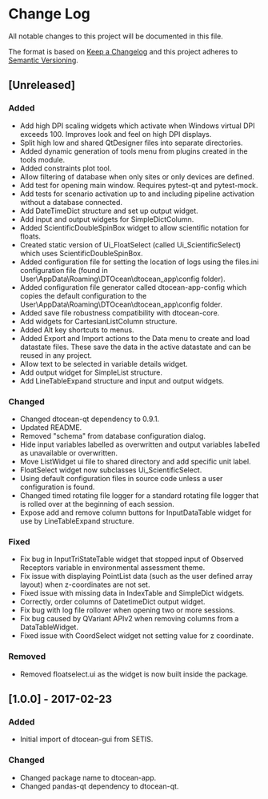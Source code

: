 # Change Log

All notable changes to this project will be documented in this file.

The format is based on [Keep a Changelog](http://keepachangelog.com/)
and this project adheres to [Semantic Versioning](http://semver.org/).

## [Unreleased]

### Added

- Add high DPI scaling widgets which activate when Windows virtual DPI exceeds
  100. Improves look and feel on high DPI displays.
- Split high low and shared QtDesigner files into separate directories.
- Added dynamic generation of tools menu from plugins created in the tools
  module.
- Added constraints plot tool.
- Allow filtering of database when only sites or only devices are defined.
- Add test for opening main window. Requires pytest-qt and pytest-mock.
- Add tests for scenario activation up to and including pipeline activation
  without a database connected.
- Add DateTimeDict structure and set up output widget.
- Add input and output widgets for SimpleDictColumn.
- Added ScientificDoubleSpinBox widget to allow scientific notation for floats.
- Created static version of Ui_FloatSelect (called Ui_ScientificSelect) which
  uses ScientificDoubleSpinBox.
- Added configuration file for setting the location of logs using the files.ini
  configuration file (found in User\AppData\Roaming\DTOcean\dtocean_app\config
  folder).
- Added configuration file generator called dtocean-app-config which copies
  the default configuration to the
  User\AppData\Roaming\DTOcean\dtocean_app\config folder.
- Added save file robustness compatibility with dtocean-core.
- Add widgets for CartesianListColumn structure.
- Added Alt key shortcuts to menus.
- Added Export and Import actions to the Data menu to create and load datastate
  files. These save the data in the active datastate and can be reused in any
  project.
- Allow text to be selected in variable details widget.
- Add output widget for SimpleList structure.
- Add LineTableExpand structure and input and output widgets.

### Changed

- Changed dtocean-qt dependency to 0.9.1.
- Updated README.
- Removed "schema" from database configuration dialog.
- Hide input variables labelled as overwritten and output variables labelled
  as unavailable or overwritten.
- Move ListWidget ui file to shared directory and add specific unit label.
- FloatSelect widget now subclasses Ui_ScientificSelect.
- Using default configuration files in source code unless a user configuration
  is found.
- Changed timed rotating file logger for a standard rotating file logger that
  is rolled over at the beginning of each session.
- Expose add and remove column buttons for InputDataTable widget for use by
  LineTableExpand structure.

### Fixed

- Fix bug in InputTriStateTable widget that stopped input of Observed Receptors
  variable in environmental assessment theme.
- Fix issue with displaying PointList data (such as the user defined array
  layout) when z-coordinates are not set.
- Fixed issue with missing data in IndexTable and SimpleDict widgets.
- Correctly, order columns of DatetimeDict output widget.
- Fix bug with log file rollover when opening two or more sessions.
- Fix bug caused by QVariant APIv2 when removing columns from a
  DataTableWidget.
- Fixed issue with CoordSelect widget not setting value for z coordinate.

### Removed

- Removed floatselect.ui as the widget is now built inside the package.


## [1.0.0] - 2017-02-23

### Added

- Initial import of dtocean-gui from SETIS.

### Changed

- Changed package name to dtocean-app.
- Changed pandas-qt dependency to dtocean-qt.

